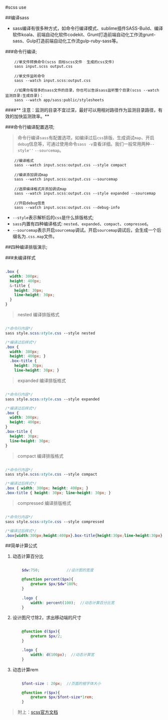 #scss use

##编译sass

* sass编译有很多种方式，如命令行编译模式、sublime插件SASS-Build、编译软件koala、前端自动化软件codekit、Grunt打造前端自动化工作流grunt-sass、Gulp打造前端自动化工作流gulp-ruby-sass等。

###命令行编译;

```
    //单文件转换命令(scss 目标scss文件  生成的css文件)
    sass input.scss output.css

    //单文件监听命令
    sass --watch input.scss:output.css

    //如果你有很多的sass文件的目录，你也可以告诉sass监听整个目录(scss --watch 监测目录:生成目录)：
    sass --watch app/sass:public/stylesheets
```

####** 注意：监测的目录不宜过深，最好可以用相对路径作为监测目录路径，有效的加快监测效率。**

###命令行编译配置选项;
>命令行编译`sass`有配置选项，如编译过后`css`排版、生成调试`map`、开启`debug`信息等，可通过使用命令`sass -v`查看详细。我们一般常用两种`--style''` `--sourcemap`。

```
    //编译格式
    sass --watch input.scss:output.css --style compact

    //编译添加调试map
    sass --watch input.scss:output.css --sourcemap

    //选择编译格式并添加调试map
    sass --watch input.scss:output.css --style expanded --sourcemap

    //开启debug信息
    sass --watch input.scss:output.css --debug-info
```

* `--style`表示解析后的`css`是什么排版格式;   
* `sass`内置有四种编译格式: `nested`、`expanded`、`compact`、`compressed`。   
* `--sourcemap`表示开启`sourcemap`调试。开启`sourcemap`调试后，会生成一个后缀名为`.css.map`文件。   

##四种编译排版演示;

###未编译样式
```css

.box {
  width: 300px;
  height: 400px;
  &-title {
    height: 30px;
    line-height: 30px;
  }
}

```
>nested 编译排版格式

```css

/*命令行内容*/
sass style.scss:style.css --style nested

/*编译过后样式*/
.box {
  width: 300px;
  height: 400px; }
  .box-title {
    height: 30px;
    line-height: 30px; }

```

>expanded 编译排版格式

```css

/*命令行内容*/
sass style.scss:style.css --style expanded

/*编译过后样式*/
.box {
  width: 300px;
  height: 400px;
}
.box-title {
  height: 30px;
  line-height: 30px;
}

```

>compact 编译排版格式

```css

/*命令行内容*/
sass style.scss:style.css --style compact

/*编译过后样式*/
.box { width: 300px; height: 400px; }
.box-title { height: 30px; line-height: 30px; }

```

>compressed 编译排版格式


```css

/*命令行内容*/
sass style.scss:style.css --style compressed

/*编译过后样式*/
.box{width:300px;height:400px}.box-title{height:30px;line-height:30px}

```

##简单计算公式

1. 动态计算百分比

    ```scss

        $dw:750;            //设计图的宽度

        @function percent($px){
            @return $px/$dw*100%;
        }
        
        .logo {
            width: percent(100);  //动态计算百分比宽
        }

    ```

2. 设计图尺寸除2，求出移动端的尺寸

    ```scss

        @function d($px){
            @return $px/2;
        }

        .logo {
            width: d(100px);  //动态计算宽
        }

    ```

3. 动态计算rem

    ```scss

        $font-size : 20px;  //页面的根字体大小

        @function r($px){
            @return $px/$font-size*1rem;
        }

    ```




>附上：[scss官方文档](https://www.sass.hk/guide/)